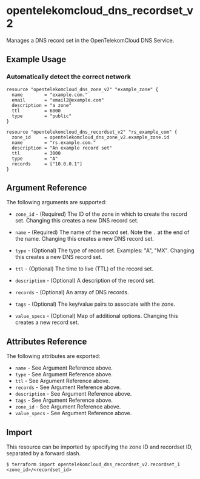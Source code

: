 # opentelekomcloud_dns_recordset_v2

Manages a DNS record set in the OpenTelekomCloud DNS Service.

## Example Usage

### Automatically detect the correct network

```hcl
resource "opentelekomcloud_dns_zone_v2" "example_zone" {
  name        = "example.com."
  email       = "email2@example.com"
  description = "a zone"
  ttl         = 6000
  type        = "public"
}

resource "opentelekomcloud_dns_recordset_v2" "rs_example_com" {
  zone_id     = opentelekomcloud_dns_zone_v2.example_zone.id
  name        = "rs.example.com."
  description = "An example record set"
  ttl         = 3000
  type        = "A"
  records     = ["10.0.0.1"]
}
```

## Argument Reference

The following arguments are supported:

* `zone_id` - (Required) The ID of the zone in which to create the record set.
  Changing this creates a new DNS  record set.

* `name` - (Required) The name of the record set. Note the `.` at the end of the name.
  Changing this creates a new DNS  record set.

* `type` - (Optional) The type of record set. Examples: "A", "MX".
  Changing this creates a new DNS  record set.

* `ttl` - (Optional) The time to live (TTL) of the record set.

* `description` - (Optional) A description of the  record set.

* `records` - (Optional) An array of DNS records.

* `tags` - (Optional) The key/value pairs to associate with the zone.

* `value_specs` - (Optional) Map of additional options. Changing this creates a
  new record set.

## Attributes Reference

The following attributes are exported:

* `name` - See Argument Reference above.
* `type` - See Argument Reference above.
* `ttl` - See Argument Reference above.
* `records` - See Argument Reference above.
* `description` - See Argument Reference above.
* `tags` - See Argument Reference above.
* `zone_id` - See Argument Reference above.
* `value_specs` - See Argument Reference above.

## Import

This resource can be imported by specifying the zone ID and recordset ID,
separated by a forward slash.

```
$ terraform import opentelekomcloud_dns_recordset_v2.recordset_1 <zone_id>/<recordset_id>
```

